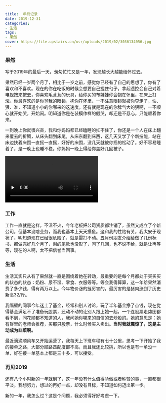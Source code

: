 ```yaml
---

title:  年终记录
date: 2019-12-31
categories:
- 生活
tags:
- 果然
cover: https://file.upstairs.cn/usr/uploads/2019/02/3036134056.jpg
---
```


### **果然**

写于2019年的最后一天，匆匆忙忙又是一年，发现越长大越能缅怀过去。

果然已经一岁两个月了，相比于一岁之前，感觉你已经有了自己的思想了，你有了喜欢和不喜欢。现在的你在吃饭的时候会想要自己握住勺子，拿起遥控会自己对着电视按来按去，你喜欢毛茸茸的玩具，给你买的布娃娃你会抱在怀里，在床上打滚。你最喜欢的是你爸我的眼镜，抱你在怀里，一不注意眼镜就被你夺走了，快、狠、准，不知道小小的你哪来的这速度。还有就是现在的你脾气大的狠啊，一不顺心就开始哭，开始闹。明知道你是在装模作样的假哭，却还是不忍心，只能顺着你来。

一到晚上你就很兴奋，我和你妈妈都已经瞌睡的扛不住了，你还是一个人在床上翻来覆去的折腾，从床头翻到床尾，从床东翻到床西，这几天又学了个新技能，站在床边扶着床围一直摇一直摇，好好的床围，没几天就被你摇的松动了。好不容易睡着了，是一晚上也睡不稳，你妈妈一晚上得给你盖好几回被子。

<video  preload="none" controls="controls"><source src="https://i.cssj.fun/usr/hugo/12/guoran.mp4"></video>

### **工作**

工作一直就是这样，不温不火，今年老板把公司资质都注销了，虽然又成立了个新公司，但基本没啥业务，而我也基本上天天摸鱼。这和我的性格有关，我太安于现状了，明知道现在已经很危险了，就是雷打不动。五月份朋友介绍给做了几份标书，都做完好几个月了，剩的尾款也没影了，问了几回，也不说不给，就是让再等等，现在的人啊，太不把信誉当回事。

### **生活**

生活其实只从有了果然就一直是围绕着她在转动，最重要的是每个月都处于买买买的状态的状态：奶粉、尿不湿、零食、衣服等等。等会我得算算，这一年给果然消费了多少钱，得有两万以上。今年物价涨的挺厉害的，最厉害的是猪肉涨到了历史新高32/斤。

我隔壁的同事今年迷上了基金，经常和别人讨论，玩了半年基金挣了点钱，现在觉得基金满足不了准备玩股票，还动不动的让别人跟上她一起，一个连股票走势图都看不到，同花顺都不知道的人，我问她你哪来的自信的去炒股的。她的意思是：她有群里的老师会推荐，买那只股票，什么时候买入卖出。**当时我就震惊了，这是主动成为韭菜啊。**

最近滴滴顺风车又开始运营了，我每天上下班车程有七十公里，思考一下开始了我的接单之路，大部分顺路匹配度部不高，而且我还比较挑，所以也是有一单没一单，好在接一单基本上都是三十多，可以接受。

### **再见2019**

还有八个小时新的一年就到了，这一年没有什么值得骄傲或者称赞的事，一直都很平淡。我想努力，想过的再好一点，却没有目标，不知道如何迈出第一步。

新的一年，我怎么过？这是个问题，我必须得好好考虑一下。

